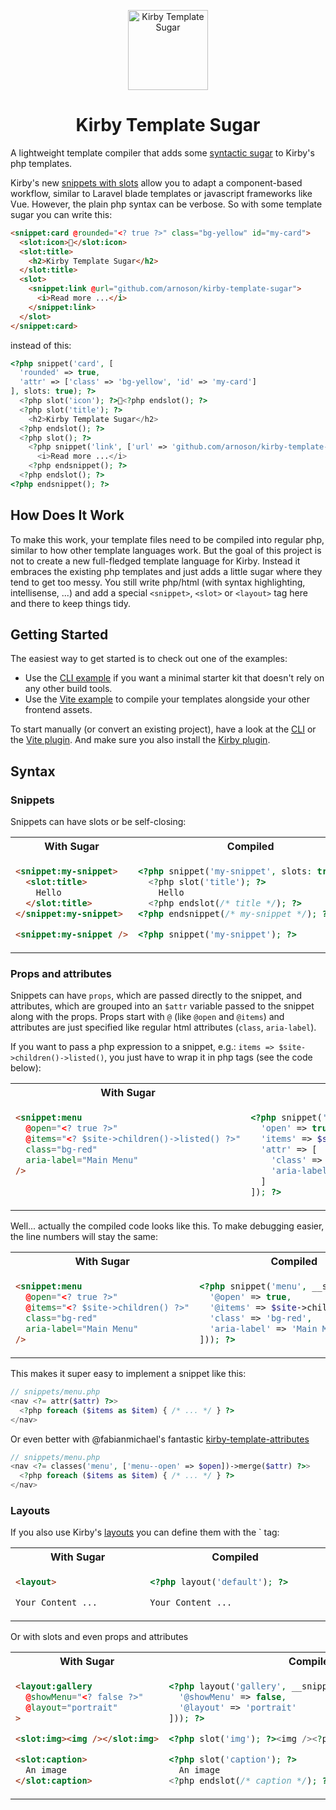 <p align="center">
  <img src="https://user-images.githubusercontent.com/15122993/230340162-3c838636-ba50-470e-8b41-e268dedc1986.svg"
 alt="Kirby Template Sugar" width="128" height="128">
</p>

<h1 align="center">Kirby Template Sugar</h1>

A lightweight template compiler that adds some [syntactic sugar](https://en.wikipedia.org/wiki/Syntactic_sugar) to Kirby's php templates.

Kirby's new [snippets with slots](https://getkirby.com/docs/guide/templates/snippets#passing-slots-to-snippets) allow you to adapt a component-based workflow, similar to Laravel blade templates or javascript frameworks like Vue. However, the plain php syntax can be verbose. So with some template sugar you can write this:

```html
<snippet:card @rounded="<? true ?>" class="bg-yellow" id="my-card">
  <slot:icon>🍬</slot:icon>
  <slot:title>
    <h2>Kirby Template Sugar</h2>
  </slot:title>
  <slot>
    <snippet:link @url="github.com/arnoson/kirby-template-sugar">
      <i>Read more ...</i>
    </snippet:link>
  </slot>
</snippet:card>
```

instead of this:

```php
<?php snippet('card', [
  'rounded' => true,
  'attr' => ['class' => 'bg-yellow', 'id' => 'my-card']
], slots: true); ?>
  <?php slot('icon'); ?>🍬<?php endslot(); ?>
  <?php slot('title'); ?>
    <h2>Kirby Template Sugar</h2>
  <?php endslot(); ?>
  <?php slot(); ?>
    <?php snippet('link', ['url' => 'github.com/arnoson/kirby-template-sugar'], slots: true); ?>
      <i>Read more ...</i>
    <?php endsnippet(); ?>
  <?php endslot(); ?>
<?php endsnippet(); ?>
```

## How Does It Work

To make this work, your template files need to be compiled into regular php, similar to how other template languages work. But the goal of this project is not to create a new full-fledged template language for Kirby. Instead it embraces the existing php templates and just adds a little sugar where they tend to get too messy. You still write php/html (with syntax highlighting, intellisense, ...) and add a special `<snippet>`, `<slot>` or `<layout>` tag here and there to keep things tidy.

## Getting Started

The easiest way to get started is to check out one of the examples:
- Use the [CLI example](https://github.com/arnoson/kirby-template-sugar/tree/main/examples/cli) if you want a minimal starter kit that doesn't rely on any other build tools.
- Use the [Vite example](https://github.com/arnoson/kirby-template-sugar/tree/main/examples/cli) to compile your templates alongside your other frontend assets.

To start manually (or convert an existing project), have a look at the [CLI](https://github.com/arnoson/kirby-template-sugar/tree/main/packages/npm-package) or the [Vite plugin](https://github.com/arnoson/kirby-template-sugar/tree/main/packages/vite-plugin). And make sure you also install the [Kirby plugin](https://github.com/arnoson/kirby-template-sugar/tree/main/packages/kirby-plugin).


## Syntax

### Snippets

Snippets can have slots or be self-closing:

<table>
<tr>
<th width="500px">With Sugar</th>
<th width="500px">Compiled</th>
</tr>
<tr>
<td valign="top">

```html
<snippet:my-snippet>
  <slot:title>
    Hello
  </slot:title>
</snippet:my-snippet>

<snippet:my-snippet />
```

</td>
<td valign="top">

```php
<?php snippet('my-snippet', slots: true); ?>
  <?php slot('title'); ?>
    Hello
  <?php endslot(/* title */); ?>
<?php endsnippet(/* my-snippet */); ?>

<?php snippet('my-snippet'); ?>
```

</td>
</tr>
</table>

### Props and attributes

Snippets can have `props`, which are passed directly to the snippet, and attributes, which are grouped into an `$attr` variable passed to the snippet along with the props. Props start with `@` (like `@open` and `@items`) and attributes are just specified like regular html attributes (`class`, `aria-label`).

If you want to pass a php expression to a snippet, e.g.: `items => $site->children()->listed()`, you just have to wrap it in php tags (see the code below):

<table>
<tr>
<th width="500px">With Sugar</th>
<th width="500px">Compiled</th>
</tr>
<tr>
<td valign="top">

```html
<snippet:menu
  @open="<? true ?>"
  @items="<? $site->children()->listed() ?>"
  class="bg-red"
  aria-label="Main Menu"
/>
```

</td>
<td valign="top">

```php
<?php snippet('menu', [
  'open' => true,
  'items' => $site->children()->listed(),
  'attr' => [
    'class' => 'bg-red',
    'aria-label' => 'Main Menu'
  ]
]); ?>
```

</td>
</tr>
</table>

Well... actually the compiled code looks like this. To make debugging easier, the line numbers will stay the same:

<table>
<tr>
<th width="500px">With Sugar</th>
<th width="500px">Compiled</th>
</tr>
<tr>
<td valign="top">

```html
<snippet:menu
  @open="<? true ?>"
  @items="<? $site->children() ?>"
  class="bg-red"
  aria-label="Main Menu"
/>
```

</td>
<td valign="top">

```php
<?php snippet('menu', __snippetData([
  '@open' => true,
  '@items' => $site->children(),
  'class' => 'bg-red',
  'aria-label' => 'Main Menu'
])); ?>
```

</td>
</tr>
</table>

This makes it super easy to implement a snippet like this:

```php
// snippets/menu.php
<nav <?= attr($attr) ?>>
  <?php foreach ($items as $item) { /* ... */ } ?>
</nav>
```

Or even better with @fabianmichael's fantastic [kirby-template-attributes](https://github.com/fabianmichael/kirby-template-attributes)

```php
// snippets/menu.php
<nav <?= classes('menu', ['menu--open' => $open])->merge($attr) ?>>
  <?php foreach ($items as $item) { /* ... */ } ?>
</nav>
```

### Layouts

If you also use Kirby's [layouts](https://github.com/getkirby/layouts) you can define them with the `<layout> tag:

<table>
<tr>
<th width="500px">With Sugar</th>
<th width="500px">Compiled</th>
</tr>
<tr>
<td valign="top">

```html
<layout>

Your Content ...
```

</td>
<td valign="top">

```php
<?php layout('default'); ?>

Your Content ...
```

</td>
</tr>
</table>

Or with slots and even props and attributes

<table>
<tr>
<th width="500px">With Sugar</th>
<th width="500px">Compiled</th>
</tr>
<tr>
<td valign="top">

```html
<layout:gallery
  @showMenu="<? false ?>"
  @layout="portrait"
>

<slot:img><img /></slot:img>

<slot:caption>
  An image
</slot:caption>
```

</td>
<td valign="top">

```php
<?php layout('gallery', __snippetData([
  '@showMenu' => false,
  '@layout' => 'portrait'
])); ?>

<?php slot('img'); ?><img /><?php endslot(/* img */); ?>

<?php slot('caption'); ?>
  An image
<?php endslot(/* caption */); ?>
```

</td>
</tr>
</table>
